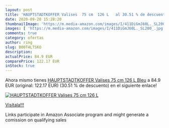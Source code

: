 ```yaml
---
layout: post
title: 'HAUPTSTADTKOFFER Valises  75 cm  126 L   al 30.51 % de descuento'
date: 2020-09-28 15:28:20
thumbnailImage: 'https://m.media-amazon.com/images/I/411DiGmJ60L._SL200_.jpg'
images: [ 'https://m.media-amazon.com/images/I/411DiGmJ60L._SL200_.jpg' ]
comments: true
category: ofertas
author: ring
slug: B00T4LTSKO
description:
actualPrice: 84.9 EUR
comparePrice: 122.17 EUR
inStock: true
---
```


Ahora mismo tienes [HAUPTSTADTKOFFER Valises  75 cm  126 L  Bleu](https://www.amazon.fr/dp/B00T4LTSKO/?tag=tolees0d-21) a 84.9 EUR (original: 122.17 EUR) (30.51 %  de descuento) en el siguiente enlace!

[![HAUPTSTADTKOFFER Valises  75 cm  126 L  ](https://m.media-amazon.com/images/I/411DiGmJ60L._SL200_.jpg)](https://www.amazon.fr/dp/B00T4LTSKO/?tag=tolees0d-21)

[Visítala!!!](https://www.amazon.fr/dp/B00T4LTSKO/?tag=tolees0d-21)

Links participate in Amazon Associate program and might generate a comission on qualifying sales
